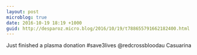 ```yaml
---
layout: post
microblog: true
date: 2016-10-19 18:19 +1000
guid: http://desparoz.micro.blog/2016/10/19/t788655791662182400.html
---
```

Just finished a plasma donation #save3lives @redcrossbloodau Casuarina
